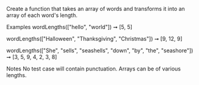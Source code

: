 Create a function that takes an array of words and transforms it into an array of each word's length.

Examples
wordLengths(["hello", "world"]) ➞ [5, 5]

wordLengths(["Halloween", "Thanksgiving", "Christmas"]) ➞ [9, 12, 9]

wordLengths(["She", "sells", "seashells", "down", "by", "the", "seashore"]) ➞ [3, 5, 9, 4, 2, 3, 8]

Notes
No test case will contain punctuation.
Arrays can be of various lengths.
